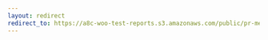 ```yaml
---
layout: redirect
redirect_to: https://a8c-woo-test-reports.s3.amazonaws.com/public/pr-merge/39038/e2e/index.html
---
```

